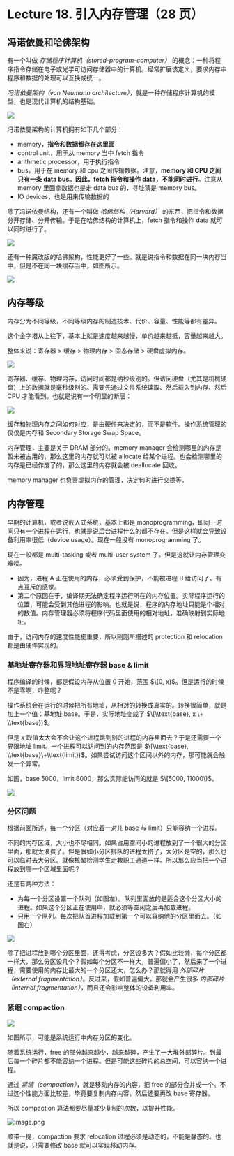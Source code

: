 
Lecture 18\. 引入内存管理（28 页）
=========================


冯诺依曼和哈佛架构
---------


有一个叫做 *存储程序计算机（stored\-program\-computer）* 的概念：一种将程序指令存储在电子或光学可访问存储器中的计算机。经常扩展该定义，要求内存中程序和数据的处理可以互换或统一。


*冯诺依曼架构（von Neumann architecture）*，就是一种存储程序计算机的模型，也是现代计算机的结构基础。


![](https://s2.loli.net/2023/06/14/vmZ2u73QjJDRHy1.png)


冯诺依曼架构的计算机拥有如下几个部分：


* memory，**指令和数据都存在这里面**
* control unit，用于从 memory 当中 fetch 指令
* arithmetic processor，用于执行指令
* bus，用于在 memory 和 cpu 之间传输数据。注意，**memory 和 CPU 之间只有一条 data bus。因此，fetch 指令和操作 data，不能同时进行**。注意从 memory 里面拿数据也是走 data bus 的，寻址猜是 memory bus。
* IO devices，也是用来传输数据的


除了冯诺依曼结构，还有一个叫做 *哈佛结构（Harvard）* 的东西，把指令和数据分开存储、分开传输。于是在哈佛结构的计算机上，fetch 指令和操作 data 就可以同时进行了。


![](https://s2.loli.net/2023/06/14/2eQrVi9PpsZ64lc.png)


还有一种魔改版的哈佛架构，性能更好了一些。就是说指令和数据在同一块内存当中，但是不在同一块缓存当中，如图所示。


![](https://s2.loli.net/2023/06/14/OXwmteM2hlUANqH.png)


内存等级
----


内存分为不同等级，不同等级内存的制造技术、代价、容量、性能等都有差异。


这个金字塔从上往下，基本上就是速度越来越慢，单价越来越抵，容量越来越大。


整体来说：寄存器 \> 缓存 \> 物理内存 \> 固态存储 \> 硬盘虚拟内存。


![](https://s2.loli.net/2023/06/14/Ye3Jti7SoK6MzBk.png)


寄存器、缓存、物理内存，访问时间都是纳秒级别的。但访问硬盘（尤其是机械硬盘）上的数据就是毫秒级别的。需要先通过文件系统读取、然后载入到内存、然后 CPU 才能看到。也就是说有一个明显的断层：


![](https://s2.loli.net/2023/06/14/kHXx2jW7PdzwRGN.png)


缓存和物理内存之间如何对应，是由硬件来决定的，而不是软件。操作系统管理的仅仅是内存和 Secondary Storage Swap Space。


内存管理，主要是关于 DRAM 部分的。memory manager 会检测哪里的内存是暂未被占用的，那么这里的内存就可以被 allocate 给某个进程。也会检测哪里的内存是已经作废了的，那么这里的内存就会被 deallocate 回收。


memory manager 也负责虚拟内存的管理，决定何时进行交换等。


内存管理
----


早期的计算机，或者说嵌入式系统，基本上都是 monoprogramming，即同一时间只有一个进程在运行，也就是说后台进程什么的都不存在。但是这样就会导致设备利用率很低（device usage）。现在一般没有 monoprogramming 了。


现在一般都是 multi\-tasking 或者 multi\-user system 了。但是这就让内存管理变难喽。


* 因为，进程 A 正在使用的内存，必须受到保护，不能被进程 B 给访问了。有点互斥的感觉。
* 第二个原因在于，编译期无法确定程序运行所在的内存位置。实际程序运行的位置，可能会受到其他进程的影响。也就是说，程序的内存地址只能是个相对的数值。内存管理器必须将程序代码里面使用的相对地址，准确映射到实际地址。


由于，访问内存的速度性能挺重要，所以刚刚所描述的 protection 和 relocation 都是由硬件实现的。


### 基地址寄存器和界限地址寄存器 base \& limit


程序编译的时候，都是假设内存从位置 0 开始，范围 $\[0, x)$。但是运行的时候不是零啊，咋整呢？


操作系统会在运行的时候把所有地址，从相对的转换成真实的。转换很简单，就是加上一个值：基地址 base。于是，实际地址变成了 $\[\\text{base}, x \+ \\text{base})$。


但是 $x$ 取值太大会不会让这个进程跳到别的进程的内存里面去？于是还需要一个界限地址 limit。一个进程可以访问到的内存范围是 $\[\\text{base}, \\text{base}\+\\text{limit})$。如果尝试访问这个区间以外的内存，那可能就会触发一个异常。


如图，base 5000，limit 6000，那么实际能访问的就是 $\[5000, 11000\)$。


![](https://s2.loli.net/2023/06/14/3O86ATF9vUzoHLr.png)


### 分区问题


根据前面所述，每一个分区（对应着一对儿 base 与 limit）只能容纳一个进程。


不同的内存区域，大小也不尽相同。如果占用空间小的进程放到了一个很大的分区里面，那就太浪费了。但是假如小分区排队的进程太挤了，大分区是空的，那么也可以临时去大分区。就像核酸检测学生走教职工通道一样。所以那么应当把一个进程放到哪一个区域里面呢？


还是有两种方法：


* 为每一个分区设置一个队列（如图左）。队列里面放的是适合这个分区大小的进程。如果这个分区正在使用中，就必须等空闲之后再加载进程。
* 只用一个队列。每次把队首进程加载到第一个可以容纳他的分区里面去。（如图右）


![](https://s2.loli.net/2023/06/14/3i1tKqbEonNCsWI.png)


除了把进程放到哪个分区里面，还得考虑，分区设多大？假如比较懒，每个分区都一样大，那么分区设几个？假如每个分区不一样大，普遍偏小了，然后来了一个进程，需要使用的内存比最大的一个分区还大，怎么办？那就得用 *外部碎片（external fragmentation）*。反过来，假如普遍偏大，那就会产生很多 *内部碎片（internal fragmentation）*，而且还会影响整体的设备利用率。


### 紧缩 compaction


![](https://s2.loli.net/2023/06/14/6BZnK4GDpmcR7dI.png)


如图所示，可能是系统运行中内存分区的变化。


随着系统运行，free 的部分越来越少，越来越碎，产生了一大堆外部碎片。到最后每一个碎片都不能容纳一个进程。但是可能这些碎片的总空间，可以容纳一个进程。


通过 *紧缩（compaction）*，就是移动内存的内容，把 free 的部分合并成一个。不过这个性能方面比较差，毕竟要复制内存内容，然后还要再改 base 寄存器。


所以 compaction 算法都要尽量减少复制的次数，以提升性能。


![image.png](https://s2.loli.net/2023/06/14/dIhvKYVeS4bRnXl.png)


顺带一提，compaction 要求 relocation 过程必须是动态的，不能是静态的。也就是说，只需要修改 base 就可以实现移动内存。


